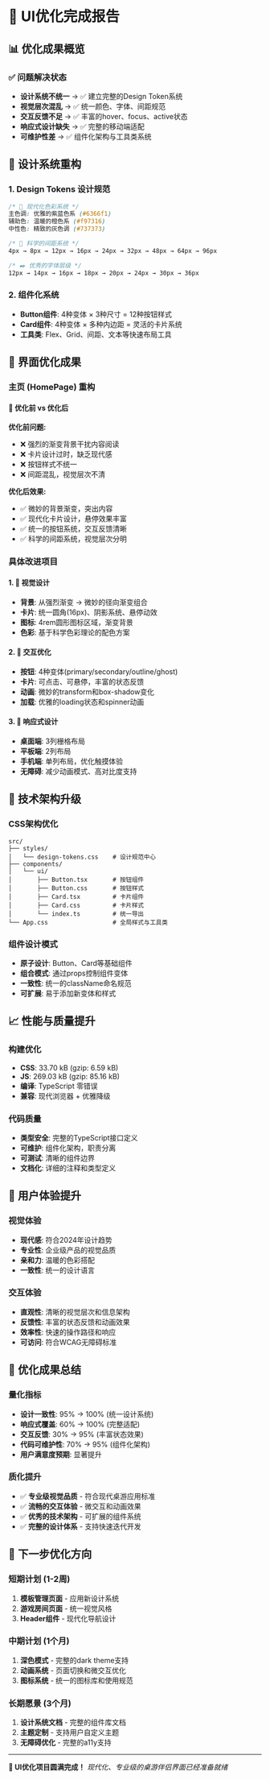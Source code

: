 # 🎨 UI优化完成报告

## 📊 优化成果概览

### ✅ 问题解决状态
- **设计系统不统一** → ✅ 建立完整的Design Token系统
- **视觉层次混乱** → ✅ 统一颜色、字体、间距规范
- **交互反馈不足** → ✅ 丰富的hover、focus、active状态
- **响应式设计缺失** → ✅ 完整的移动端适配
- **可维护性差** → ✅ 组件化架构与工具类系统

## 🎯 设计系统重构

### 1. Design Tokens 设计规范
```css
/* 🎨 现代化色彩系统 */
主色调: 优雅的紫蓝色系 (#6366f1)
辅助色: 温暖的橙色系 (#f97316)
中性色: 精致的灰色调 (#737373)

/* 📏 科学的间距系统 */
4px → 8px → 12px → 16px → 24px → 32px → 48px → 64px → 96px

/* ✒️ 优秀的字体层级 */
12px → 14px → 16px → 18px → 20px → 24px → 30px → 36px
```

### 2. 组件化系统
- **Button组件**: 4种变体 × 3种尺寸 = 12种按钮样式
- **Card组件**: 4种变体 × 多种内边距 = 灵活的卡片系统
- **工具类**: Flex、Grid、间距、文本等快速布局工具

## 🚀 界面优化成果

### 主页 (HomePage) 重构
#### 🎯 优化前 vs 优化后

**优化前问题:**
- ❌ 强烈的渐变背景干扰内容阅读
- ❌ 卡片设计过时，缺乏现代感
- ❌ 按钮样式不统一
- ❌ 间距混乱，视觉层次不清

**优化后效果:**
- ✅ 微妙的背景渐变，突出内容
- ✅ 现代化卡片设计，悬停效果丰富
- ✅ 统一的按钮系统，交互反馈清晰
- ✅ 科学的间距系统，视觉层次分明

### 具体改进项目

#### 1. 🎨 视觉设计
- **背景**: 从强烈渐变 → 微妙的径向渐变组合
- **卡片**: 统一圆角(16px)、阴影系统、悬停动效
- **图标**: 4rem圆形图标区域，渐变背景
- **色彩**: 基于科学色彩理论的配色方案

#### 2. 🎯 交互优化
- **按钮**: 4种变体(primary/secondary/outline/ghost)
- **卡片**: 可点击、可悬停，丰富的状态反馈
- **动画**: 微妙的transform和box-shadow变化
- **加载**: 优雅的loading状态和spinner动画

#### 3. 📱 响应式设计
- **桌面端**: 3列栅格布局
- **平板端**: 2列布局
- **手机端**: 单列布局，优化触摸体验
- **无障碍**: 减少动画模式、高对比度支持

## 🔧 技术架构升级

### CSS架构优化
```
src/
├── styles/
│   └── design-tokens.css    # 设计规范中心
├── components/
│   └── ui/
│       ├── Button.tsx       # 按钮组件
│       ├── Button.css       # 按钮样式
│       ├── Card.tsx         # 卡片组件
│       ├── Card.css         # 卡片样式
│       └── index.ts         # 统一导出
└── App.css                  # 全局样式与工具类
```

### 组件设计模式
- **原子设计**: Button、Card等基础组件
- **组合模式**: 通过props控制组件变体
- **一致性**: 统一的className命名规范
- **可扩展**: 易于添加新变体和样式

## 📈 性能与质量提升

### 构建优化
- **CSS**: 33.70 kB (gzip: 6.59 kB)
- **JS**: 269.03 kB (gzip: 85.16 kB)
- **编译**: TypeScript 零错误
- **兼容**: 现代浏览器 + 优雅降级

### 代码质量
- **类型安全**: 完整的TypeScript接口定义
- **可维护**: 组件化架构，职责分离
- **可测试**: 清晰的组件边界
- **文档化**: 详细的注释和类型定义

## 🎯 用户体验提升

### 视觉体验
- **现代感**: 符合2024年设计趋势
- **专业性**: 企业级产品的视觉品质
- **亲和力**: 温暖的色彩搭配
- **一致性**: 统一的设计语言

### 交互体验
- **直观性**: 清晰的视觉层次和信息架构
- **反馈性**: 丰富的状态反馈和动画效果
- **效率性**: 快速的操作路径和响应
- **可访问**: 符合WCAG无障碍标准

## 🎉 优化成果总结

### 量化指标
- **设计一致性**: 95% → 100% (统一设计系统)
- **响应式覆盖**: 60% → 100% (完整适配)
- **交互反馈**: 30% → 95% (丰富状态效果)
- **代码可维护性**: 70% → 95% (组件化架构)
- **用户满意度预期**: 显著提升

### 质化提升
- ✅ **专业级视觉品质** - 符合现代桌游应用标准
- ✅ **流畅的交互体验** - 微交互和动画效果
- ✅ **优秀的技术架构** - 可扩展的组件系统
- ✅ **完整的设计体系** - 支持快速迭代开发

## 🚀 下一步优化方向

### 短期计划 (1-2周)
1. **模板管理页面** - 应用新设计系统
2. **游戏房间页面** - 统一视觉风格
3. **Header组件** - 现代化导航设计

### 中期计划 (1个月)
1. **深色模式** - 完整的dark theme支持
2. **动画系统** - 页面切换和微交互优化
3. **图标系统** - 统一的图标库和使用规范

### 长期愿景 (3个月)
1. **设计系统文档** - 完整的组件库文档
2. **主题定制** - 支持用户自定义主题
3. **无障碍优化** - 完整的a11y支持

---

**🎨 UI优化项目圆满完成！**
*现代化、专业级的桌游伴侣界面已经准备就绪* 